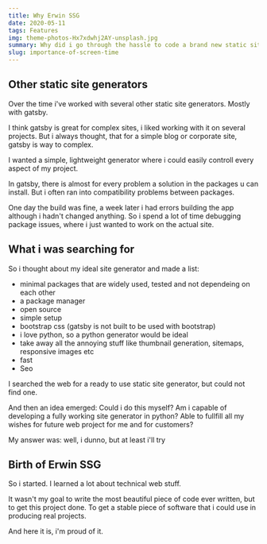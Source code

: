 ```yaml
---
title: Why Erwin SSG
date: 2020-05-11
tags: Features
img: theme-photos-Hx7xdwhj2AY-unsplash.jpg
summary: Why did i go through the hassle to code a brand new static site generator from scratch?
slug: importance-of-screen-time
---
```


## Other static site generators

Over the time i've worked with several other static site generators. Mostly with gatsby.

I think gatsby is great for complex sites, i liked working with it on several projects. But i always thought, that for a simple blog or corporate site, gatsby is way to complex.

I wanted a simple, lightweight generator where i could easily controll every aspect of my project. 

In gatsby, there is almost for every problem a solution in the packages u can install. But i often ran into compatibility problems between packages.

One day the build was fine, a week later i had errors building the app although i hadn't changed anything. So i spend a lot of time debugging package issues, where i just wanted to work on the actual site.

## What i was searching for

So i thought about my ideal site generator and made a list:

- minimal packages that are widely used, tested and not dependeing on each other
- a package manager 
- open source
- simple setup
- bootstrap css (gatsby is not built to be used with bootstrap)
- i love python, so a python generator would be ideal
- take away all the annoying stuff like thumbnail generation, sitemaps, responsive images etc
- fast
- Seo

I searched the web for a ready to use static site generator, but could not find one.

And then an idea emerged: Could i do this myself? Am i capable of developing a fully working site generator in python? Able to fullfill all my wishes for future web project for me and for customers?

My answer was: well, i dunno, but at least i'll try

## Birth of Erwin SSG

So i started. I learned a lot about technical web stuff. 

It wasn't my goal to write the most beautiful piece of code ever written, but to get this project done. To get a stable piece of software that i could use in producing real projects.

And here it is, i'm proud of it.